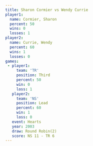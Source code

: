 ```yaml
---
title: Sharon Cormier vs Wendy Currie
player1:               
  name: Cormier, Sharon
  percent: 50          
  wins: 0              
  losses: 1            
player2:               
  name: Currie, Wendy  
  percent: 60          
  wins: 1              
  losses: 0            
games:
 - player1:         
     team: 'TR'     
     position: Third
     percent: 50    
     win: 0         
     loss: 1        
   player2:        
     team: 'NS'    
     position: Lead
     percent: 60   
     win: 1        
     loss: 0       
   event: Hearts       
   year: 2003          
   draw: Round Robin(2)
   score: NS 11 - TR 6 
---
```

